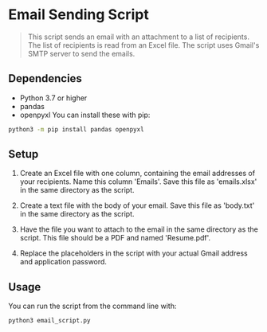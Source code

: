 # Email Sending Script
> This script sends an email with an attachment to a list of recipients. The list of recipients is read from an Excel file. The script uses Gmail's SMTP server to send the emails.

## Dependencies
 * Python 3.7 or higher
 * pandas
 * openpyxl
You can install these with pip:

```bash
python3 -m pip install pandas openpyxl
```

## Setup
1. Create an Excel file with one column, containing the email addresses of your recipients. Name this column 'Emails'. Save this file as 'emails.xlsx' in the same directory as the script.

1. Create a text file with the body of your email. Save this file as 'body.txt' in the same directory as the script.

1. Have the file you want to attach to the email in the same directory as the script. This file should be a PDF and named 'Resume.pdf'.

1. Replace the placeholders in the script with your actual Gmail address and application password.

## Usage
You can run the script from the command line with:

```bash
python3 email_script.py
```
